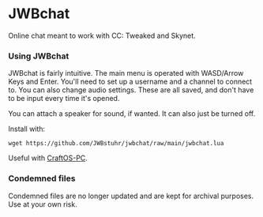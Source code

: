 # JWBchat
Online chat meant to work with CC: Tweaked and Skynet.

### Using JWBchat
JWBchat is fairly intuitive. The main menu is operated with WASD/Arrow Keys and Enter. You'll need to set up a username and a channel to connect to. You can also change audio settings. These are all saved, and don't have to be input every time it's opened.

You can attach a speaker for sound, if wanted. It can also just be turned off.

Install with:

`wget https://github.com/JWBstuhr/jwbchat/raw/main/jwbchat.lua`


Useful with [CraftOS-PC](https://www.craftos-pc.cc/).

### Condemned files
Condemned files are no longer updated and are kept for archival purposes. Use at your own risk.
